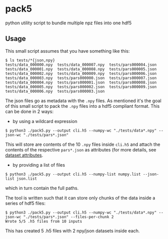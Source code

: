 # pack5

python utility script to bundle multiple npz files into one hdf5

## Usage

This small script assumes that you have something like this:

``` shell
$ ls tests/*{json,npy}
tests/data_000000.npy  tests/data_000007.npy  tests/pars000004.json
tests/data_000001.npy  tests/data_000008.npy  tests/pars000005.json
tests/data_000002.npy  tests/data_000009.npy  tests/pars000006.json
tests/data_000003.npy  tests/pars000000.json  tests/pars000007.json
tests/data_000004.npy  tests/pars000001.json  tests/pars000008.json
tests/data_000005.npy  tests/pars000002.json  tests/pars000009.json
tests/data_000006.npy  tests/pars000003.json
```

The json files go as metadata with the `.npy` files. As mentioned it's the goal of this small script to pack the `.npy` files into a hdf5 compliant format. This can be done in 2 ways:

- by using a wildcard expression   
``` shell
$ python3 ./pack5.py --output cli.h5 --numpy-wc "./tests/data*.npy" --json-wc "./tests/pars*.json"
```
This will store are contents of the 10 `.npy` files inside `cli.h5` and attach the contents of the respective `pars*.json` as attributes (for more details, see [dataset attributes](http://docs.h5py.org/en/stable/high/attr.html).

- by providing a list of files  
``` shell
$ python3 ./pack5.py --output cli.h5 --numpy-list numpy.list --json-list json.list
```
which in turn contain the full paths.

The tool is written such that it can store only chunks of the data inside a series of hdf5 files:

``` shell
$ python3 ./pack5.py --output cli.h5 --numpy-wc "./tests/data*.npy" --json-wc "./tests/pars*.json" --files-per-chunk 2
Wrote 5/5 .h5 files from 10 inputs
```

This has created 5 .h5 files with 2 npy/json datasets inside each.
